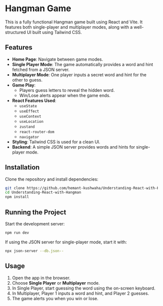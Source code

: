 # Hangman Game

This is a fully functional Hangman game built using React and Vite. It features both single-player and multiplayer modes, along with a well-structured UI built using Tailwind CSS.

## Features

- **Home Page**: Navigate between game modes.
- **Single Player Mode**: The game automatically provides a word and hint fetched from a JSON server.
- **Multiplayer Mode**: One player inputs a secret word and hint for the other to guess.
- **Game Play**:
  - Players guess letters to reveal the hidden word.
  - Win/Lose alerts appear when the game ends.
- **React Features Used**:
  - `useState`
  - `useEffect`
  - `useContext`
  - `useLocation`
  - `zustand`
  - `react-router-dom`
  - `navigator`
- **Styling**: Tailwind CSS is used for a clean UI.
- **Backend**: A simple JSON server provides words and hints for single-player mode.

## Installation

Clone the repository and install dependencies:

```sh
git clone https://github.com/hemant-kushwaha/Understanding-React-with-Hangman.git
cd Understanding-React-with-Hangman
npm install
```

## Running the Project

Start the development server:

```sh
npm run dev
```

If using the JSON server for single-player mode, start it with:

```sh
npx json-server --db.json--
```

## Usage

1. Open the app in the browser.
2. Choose **Single Player** or **Multiplayer** mode.
3. In Single Player, start guessing the word using the on-screen keyboard.
4. In Multiplayer, Player 1 inputs a word and hint, and Player 2 guesses.
5. The game alerts you when you win or lose.
